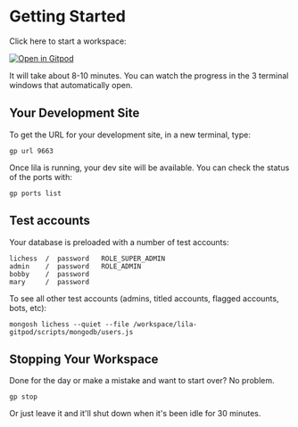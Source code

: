# Getting Started

Click here to start a workspace:

[![Open in Gitpod](https://gitpod.io/button/open-in-gitpod.svg)](https://gitpod.io/#https://github.com/lichess-org/lila-gitpod)

It will take about 8-10 minutes. You can watch the progress in the 3 terminal windows that automatically open.

## Your Development Site

To get the URL for your development site, in a new terminal, type:

    gp url 9663

Once lila is running, your dev site will be available. You can check the status of the ports with:

    gp ports list

## Test accounts

Your database is preloaded with a number of test accounts:

    lichess  /  password   ROLE_SUPER_ADMIN
    admin    /  password   ROLE_ADMIN
    bobby    /  password
    mary     /  password

To see all other test accounts (admins, titled accounts, flagged accounts, bots, etc):

    mongosh lichess --quiet --file /workspace/lila-gitpod/scripts/mongodb/users.js

## Stopping Your Workspace

Done for the day or make a mistake and want to start over? No problem.

    gp stop

Or just leave it and it'll shut down when it's been idle for 30 minutes.

